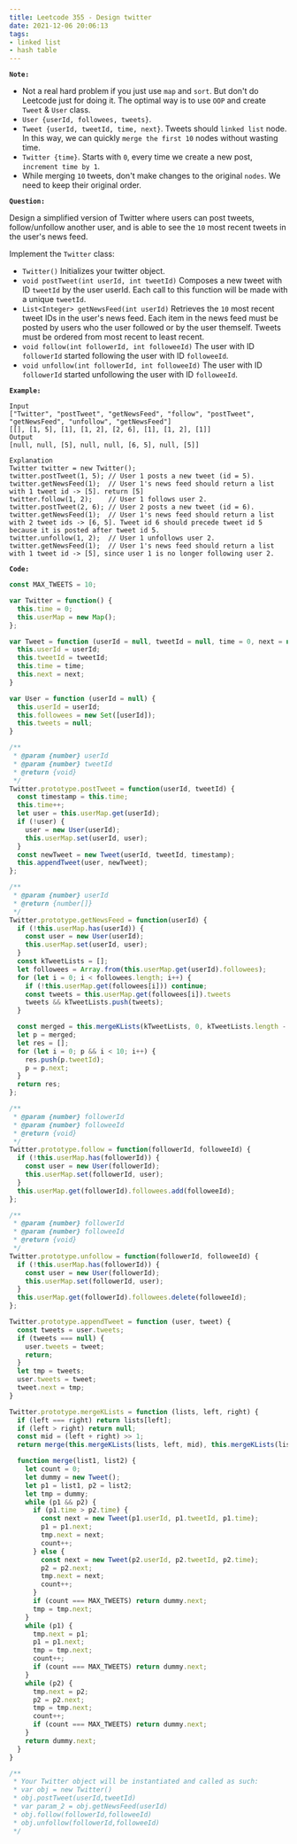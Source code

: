 ```yaml
---
title: Leetcode 355 - Design twitter
date: 2021-12-06 20:06:13
tags:
- linked list
- hash table
---
```

**`Note:`**
- Not a real hard problem if you just use `map` and `sort`. But don't do Leetcode just for doing it. The optimal way is to use `OOP` and create `Tweet` & `User` class.
- `User {userId, followees, tweets}`.
- `Tweet {userId, tweetId, time, next}`. Tweets should `linked list` node. In this way, we can quickly `merge the first 10` nodes without wasting time.
- `Twitter {time}`. Starts with `0`, every time we create a new post, `increment time by 1`.
- While merging `10` tweets, don't make changes to the original `nodes`. We need to keep their original order. 

**`Question:`**

Design a simplified version of Twitter where users can post tweets, follow/unfollow another user, and is able to see the `10` most recent tweets in the user's news feed.

Implement the `Twitter` class:

- `Twitter()` Initializes your twitter object.
- `void postTweet(int userId, int tweetId)` Composes a new tweet with ID `tweetId` by the user userId. Each call to this function will be made with a unique `tweetId`.
- `List<Integer> getNewsFeed(int userId)` Retrieves the `10` most recent tweet IDs in the user's news feed. Each item in the news feed must be posted by users who the user followed or by the user themself. Tweets must be ordered from most recent to least recent.
- `void follow(int followerId, int followeeId)` The user with ID `followerId` started following the user with ID `followeeId`.
- `void unfollow(int followerId, int followeeId)` The user with ID `followerId` started unfollowing the user with ID `followeeId`.

**`Example:`**
```
Input
["Twitter", "postTweet", "getNewsFeed", "follow", "postTweet", "getNewsFeed", "unfollow", "getNewsFeed"]
[[], [1, 5], [1], [1, 2], [2, 6], [1], [1, 2], [1]]
Output
[null, null, [5], null, null, [6, 5], null, [5]]

Explanation
Twitter twitter = new Twitter();
twitter.postTweet(1, 5); // User 1 posts a new tweet (id = 5).
twitter.getNewsFeed(1);  // User 1's news feed should return a list with 1 tweet id -> [5]. return [5]
twitter.follow(1, 2);    // User 1 follows user 2.
twitter.postTweet(2, 6); // User 2 posts a new tweet (id = 6).
twitter.getNewsFeed(1);  // User 1's news feed should return a list with 2 tweet ids -> [6, 5]. Tweet id 6 should precede tweet id 5 because it is posted after tweet id 5.
twitter.unfollow(1, 2);  // User 1 unfollows user 2.
twitter.getNewsFeed(1);  // User 1's news feed should return a list with 1 tweet id -> [5], since user 1 is no longer following user 2.
```

**`Code:`**
```javascript
const MAX_TWEETS = 10;

var Twitter = function() {
  this.time = 0;
  this.userMap = new Map();
};

var Tweet = function (userId = null, tweetId = null, time = 0, next = null) {
  this.userId = userId;
  this.tweetId = tweetId;
  this.time = time;
  this.next = next;
}

var User = function (userId = null) {
  this.userId = userId;
  this.followees = new Set([userId]);
  this.tweets = null;
}

/** 
 * @param {number} userId 
 * @param {number} tweetId
 * @return {void}
 */
Twitter.prototype.postTweet = function(userId, tweetId) {
  const timestamp = this.time;
  this.time++;
  let user = this.userMap.get(userId);
  if (!user) {
    user = new User(userId);
    this.userMap.set(userId, user);
  }
  const newTweet = new Tweet(userId, tweetId, timestamp);
  this.appendTweet(user, newTweet);
};

/** 
 * @param {number} userId
 * @return {number[]}
 */
Twitter.prototype.getNewsFeed = function(userId) {
  if (!this.userMap.has(userId)) {
    const user = new User(userId);
    this.userMap.set(userId, user);
  }
  const kTweetLists = [];
  let followees = Array.from(this.userMap.get(userId).followees);
  for (let i = 0; i < followees.length; i++) {
    if (!this.userMap.get(followees[i])) continue;
    const tweets = this.userMap.get(followees[i]).tweets
    tweets && kTweetLists.push(tweets);
  }

  const merged = this.mergeKLists(kTweetLists, 0, kTweetLists.length - 1);
  let p = merged;
  let res = [];
  for (let i = 0; p && i < 10; i++) {
    res.push(p.tweetId);
    p = p.next;
  }
  return res;
};

/** 
 * @param {number} followerId 
 * @param {number} followeeId
 * @return {void}
 */
Twitter.prototype.follow = function(followerId, followeeId) {
  if (!this.userMap.has(followerId)) {
    const user = new User(followerId);
    this.userMap.set(followerId, user);
  }
  this.userMap.get(followerId).followees.add(followeeId);
};

/** 
 * @param {number} followerId 
 * @param {number} followeeId
 * @return {void}
 */
Twitter.prototype.unfollow = function(followerId, followeeId) {
  if (!this.userMap.has(followerId)) {
    const user = new User(followerId);
    this.userMap.set(followerId, user);
  }
  this.userMap.get(followerId).followees.delete(followeeId);
};

Twitter.prototype.appendTweet = function (user, tweet) {
  const tweets = user.tweets;
  if (tweets === null) {
    user.tweets = tweet;
    return; 
  }
  let tmp = tweets;
  user.tweets = tweet;
  tweet.next = tmp;
}

Twitter.prototype.mergeKLists = function (lists, left, right) {
  if (left === right) return lists[left];
  if (left > right) return null;
  const mid = (left + right) >> 1;
  return merge(this.mergeKLists(lists, left, mid), this.mergeKLists(lists, mid + 1, right));

  function merge(list1, list2) {
    let count = 0;
    let dummy = new Tweet();
    let p1 = list1, p2 = list2;
    let tmp = dummy;
    while (p1 && p2) {
      if (p1.time > p2.time) {
        const next = new Tweet(p1.userId, p1.tweetId, p1.time);
        p1 = p1.next;
        tmp.next = next;
        count++;
      } else {
        const next = new Tweet(p2.userId, p2.tweetId, p2.time);
        p2 = p2.next;
        tmp.next = next;
        count++;
      }
      if (count === MAX_TWEETS) return dummy.next;
      tmp = tmp.next;
    }
    while (p1) {
      tmp.next = p1;
      p1 = p1.next;
      tmp = tmp.next;
      count++;
      if (count === MAX_TWEETS) return dummy.next;
    }
    while (p2) {
      tmp.next = p2;
      p2 = p2.next;
      tmp = tmp.next;
      count++;
      if (count === MAX_TWEETS) return dummy.next;
    }
    return dummy.next;
  }
}

/**
 * Your Twitter object will be instantiated and called as such:
 * var obj = new Twitter()
 * obj.postTweet(userId,tweetId)
 * var param_2 = obj.getNewsFeed(userId)
 * obj.follow(followerId,followeeId)
 * obj.unfollow(followerId,followeeId)
 */

```